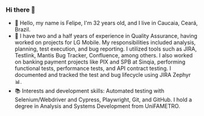 ### Hi there 👋

- :metal: Hello, my name is Felipe, I'm 32 years old, and I live in Caucaia, Ceará, Brazil. 
- :office: I have two and a half years of experience in Quality Assurance, having worked on projects for LG Mobile. My responsibilities included analysis, planning, test execution, and bug reporting. I utilized tools such as JIRA, Testlink, Mantis Bug Tracker, Confluence, among others. I also worked on banking payment projects like PIX and SPB at Sinqia, performing functional tests, performance tests, and API contract testing. I documented and tracked the test and bug lifecycle using JIRA Zephyr :bar_chart:.
- :books: Interests and development skills: Automated testing with Selenium/Webdriver and Cypress, Playwright, Git, and GitHub. I hold a degree in Analysis and Systems Development from UniFAMETRO.
